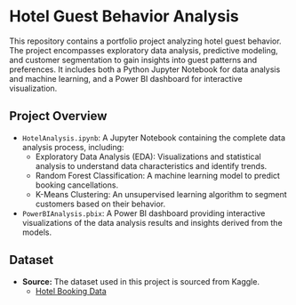 # Hotel Guest Behavior Analysis

This repository contains a portfolio project analyzing hotel guest behavior. The project encompasses exploratory data analysis, predictive modeling, and customer segmentation to gain insights into guest patterns and preferences.  It includes both a Python Jupyter Notebook for data analysis and machine learning, and a Power BI dashboard for interactive visualization.

## Project Overview

*   `HotelAnalysis.ipynb`: A Jupyter Notebook containing the complete data analysis process, including:
    *   Exploratory Data Analysis (EDA): Visualizations and statistical analysis to understand data characteristics and identify trends.
    *   Random Forest Classification: A machine learning model to predict booking cancellations.
    *   K-Means Clustering: An unsupervised learning algorithm to segment customers based on their behavior.
*   `PowerBIAnalysis.pbix`: A Power BI dashboard providing interactive visualizations of the data analysis results and insights derived from the models.

## Dataset

- **Source:** The dataset used in this project is sourced from Kaggle.  
  - [Hotel Booking Data](https://www.kaggle.com/datasets/jessemostipak/hotel-booking-demand)
